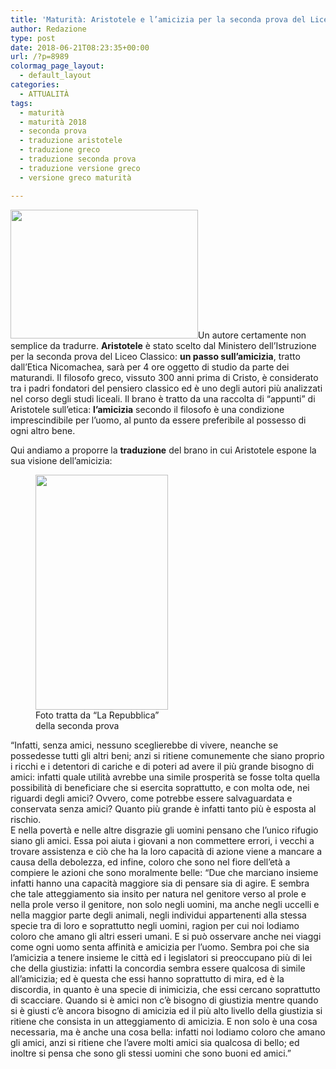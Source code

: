 ```yaml
---
title: 'Maturità: Aristotele e l’amicizia per la seconda prova del Liceo Classico. La traduzione del brano'
author: Redazione
type: post
date: 2018-06-21T08:23:35+00:00
url: /?p=8989
colormag_page_layout:
  - default_layout
categories:
  - ATTUALITÀ
tags:
  - maturità
  - maturità 2018
  - seconda prova
  - traduzione aristotele
  - traduzione greco
  - traduzione seconda prova
  - traduzione versione greco
  - versione greco maturità

---
```

<img decoding="async" loading="lazy" class="size-medium wp-image-8991 alignleft" src="https://progressonline.it/wp-content/uploads/2018/06/scuola_esame_maturita_6_lapresse_2016_thumb660x453-300x206.jpg" alt="" width="300" height="206" />Un autore certamente non semplice da tradurre. **Aristotele** è stato scelto dal Ministero dell&#8217;Istruzione per la seconda prova del Liceo Classico: **un passo sull&#8217;amicizia**, tratto dall&#8217;Etica Nicomachea, sarà per 4 ore oggetto di studio da parte dei maturandi. Il filosofo greco, vissuto 300 anni prima di Cristo, è considerato tra i padri fondatori del pensiero classico ed è uno degli autori più analizzati nel corso degli studi liceali. Il brano è tratto da una raccolta di &#8220;appunti&#8221; di Aristotele sull&#8217;etica: **l&#8217;amicizia** secondo il filosofo è una condizione imprescindibile per l&#8217;uomo, al punto da essere preferibile al possesso di ogni altro bene.

Qui andiamo a proporre la **traduzione** del brano in cui Aristotele espone la sua visione dell&#8217;amicizia:

<figure id="attachment_8992" aria-describedby="caption-attachment-8992" style="width: 212px" class="wp-caption alignright"><img decoding="async" loading="lazy" class="wp-image-8992" src="https://progressonline.it/wp-content/uploads/2018/06/1d15656c-e617-4abc-80c4-92d8cf82e933_800-169x300.jpg" alt="" width="212" height="376" /><figcaption id="caption-attachment-8992" class="wp-caption-text">Foto tratta da &#8220;La Repubblica&#8221; della seconda prova</figcaption></figure>

&#8220;Infatti, senza amici, nessuno sceglierebbe di vivere, neanche se possedesse tutti gli altri beni; anzi si ritiene comunemente che siano proprio i ricchi e i detentori di cariche e di poteri ad avere il più grande bisogno di amici: infatti quale utilità avrebbe una simile prosperità se fosse tolta quella possibilità di beneficiare che si esercita soprattutto, e con molta ode, nei riguardi degli amici? Ovvero, come potrebbe essere salvaguardata e conservata senza amici? Quanto più grande è infatti tanto più è esposta al rischio. <br class="autobr" />E nella povertà e nelle altre disgrazie gli uomini pensano che l’unico rifugio siano gli amici. Essa poi aiuta i giovani a non commettere errori, i vecchi a trovare assistenza e ciò che ha la loro capacità di azione viene a mancare a causa della debolezza, ed infine, coloro che sono nel fiore dell’età a compiere le azioni che sono moralmente belle: &#8220;Due che marciano insieme infatti hanno una capacità maggiore sia di pensare sia di agire. E sembra che tale atteggiamento sia insito per natura nel genitore verso al prole e nella prole verso il genitore, non solo negli uomini, ma anche negli uccelli e nella maggior parte degli animali, negli individui appartenenti alla stessa specie tra di loro e soprattutto negli uomini, ragion per cui noi lodiamo coloro che amano gli altri esseri umani. E si può osservare anche nei viaggi come ogni uomo senta affinità e amicizia per l’uomo. Sembra poi che sia l’amicizia a tenere insieme le città ed i legislatori si preoccupano più di lei che della giustizia: infatti la concordia sembra essere qualcosa di simile all’amicizia; ed è questa che essi hanno soprattutto di mira, ed è la discordia, in quanto è una specie di inimicizia, che essi cercano soprattutto di scacciare. Quando si è amici non c’è bisogno di giustizia mentre quando si è giusti c’è ancora bisogno di amicizia ed il più alto livello della giustizia si ritiene che consista in un atteggiamento di amicizia. E non solo è una cosa necessaria, ma è anche una cosa bella: infatti noi lodiamo coloro che amano gli amici, anzi si ritiene che l’avere molti amici sia qualcosa di bello; ed inoltre si pensa che sono gli stessi uomini che sono buoni ed amici.&#8221;

&nbsp;